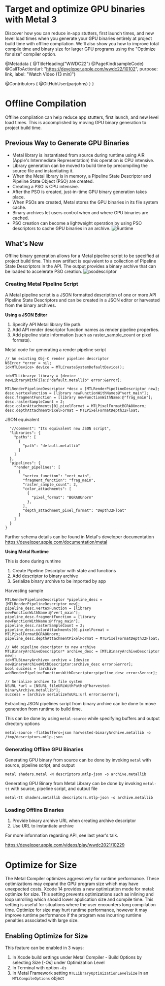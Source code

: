 # Target and optimize GPU binaries with Metal 3

Discover how you can reduce in-app stutters, first launch times, and new level load times when you generate your GPU binaries entirely at project build time with offline compilation. We'll also show you how to improve total compile time and binary size for larger GPU programs using the "Optimize for size" compiler option.

@Metadata {
   @TitleHeading("WWDC22")
   @PageKind(sampleCode)
   @CallToAction(url: "https://developer.apple.com/wwdc22/10102", purpose: link, label: "Watch Video (13 min)")

   @Contributors {
      @GitHubUser(parjohns)
   }
}



# Offline Compilation
Offline compilation can help reduce app stutters, first launch, and new level load times. This is accomplished by moving GPU binary generation to project build time.

## Previous Way to Generate GPU Binaries
- Metal library is instantiated from source during runtime using AIR (Apple's Intermediate Representation) this operation is CPU intensive.
- Library generation can be moved to build time by precompiling the source file and instantiating it.
- When the Metal library is in memory, a Pipeline State Descriptor and Pipeline State Object (PSO) are created.
- Creating a PSO is CPU intensive.
- After the PSO is created, just-in-time GPU binary generation takes place.
- When PSOs are created, Metal stores the GPU binaries in its file system cache.
- Binary archives let users control when and where GPU binaries are cached.
- PSO creation can become a lightweight operation by using PSO descriptors to cache GPU binaries in an archive.
![Runtime][runtime]
## What's New
Offline binary generation allows for a Metal pipeline script to be specified at project build time. This new artifact is equivalent to a collection of Pipeline State Descriptors in the API. The output provides a binary archive that can be loaded to accelerate PSO creation.
![psodescriptor][psodescriptor]

### Creating Metal Pipeline Script
A Metal pipeline script is a JSON formatted description of one or more API Pipeline State Descriptors and can be created in a JSON editor or harvested from the binary archives.


**Using a JSON Editor**
1. Specify API Metal library file path.
2. Add API render descriptor function names as render pipeline properties.
3. Add pipeline state information (such as raster_sample_count or pixel formats).

Metal code for generating a render pipeline script
```
// An existing Obj-C render pipeline descriptor
NSError *error = nil;
id<MTLDevice> device = MTLCreateSystemDefaultDevice();

id<MTLLibrary> library = [device newLibraryWithFile:@"default.metallib" error:&error];

MTLRenderPipelineDescriptor *desc = [MTLRenderPipelineDescriptor new];
desc.vertexFunction = [library newFunctionWithName:@"vert_main"];
desc.fragmentFunction = [library newFunctionWithName:@"frag_main"];
desc.rasterSampleCount = 2;
desc.colorAttachments[0].pixelFormat = MTLPixelFormatBGRA8Unorm;
desc.depthAttachmentPixelFormat = MTLPixelFormatDepth32Float;
```

JSON equivalent
```{
  "//comment": "Its equivalent new JSON script",
  "libraries": {
    "paths": [
      {
        "path": "default.metallib"
      }
    ]
  },
  "pipelines": {
    "render_pipelines": [
      {
        "vertex_function": "vert_main",
        "fragment_function": "frag_main",
        "raster_sample_count": 2,
        "color_attachments": [
          {
            "pixel_format": "BGRA8Unorm"
          },
        ],
        "depth_attachment_pixel_format": "Depth32Float"
      }
    ]
  }
}
```
Further schema details can be found in Metal's developer documentation
https://developer.apple.com/documentation/metal

**Using Metal Runtime**

This is done during runtime
1. Create Pipeline Descriptor with state and functions
2. Add descriptor to binary archive
3. Serialize binary archive to be imported by app

Harvesting sample
```// Create pipeline descriptor
MTLRenderPipelineDescriptor *pipeline_desc = [MTLRenderPipelineDescriptor new];
pipeline_desc.vertexFunction = [library newFunctionWithName:@"vert_main"];
pipeline_desc.fragmentFunction = [library newFunctionWithName:@"frag_main"];
pipeline_desc.rasterSampleCount = 2;
pipeline_desc.colorAttachments[0].pixelFormat = MTLPixelFormatBGRA8Unorm;
pipeline_desc.depthAttachmentPixelFormat = MTLPixelFormatDepth32Float;

// Add pipeline descriptor to new archive
MTLBinaryArchiveDescriptor* archive_desc = [MTLBinaryArchiveDescriptor new];
id<MTLBinaryArchive> archive = [device newBinaryArchiveWithDescriptor:archive_desc error:&error];
bool success = [archive addRenderPipelineFunctionsWithDescriptor:pipeline_desc error:&error];

// Serialize archive to file system
NSURL *url = [NSURL fileURLWithPath:@"harvested-binaryArchive.metallib"];
success = [archive serializeToURL:url error:&error];
```

Extracting JSON pipelines script from binary archive can be done to move generation from runtime to build time.

This can be done by using `metal-source` while specifying buffers and output directory options

```metal-source -flatbuffers=json harvested-binaryArchive.metallib -o /tmp/descriptors.mtlp-json```

### Generating Offline GPU Binaries

Generating GPU binary from source can be done by invoking `metal` with source, pipeline script, and output

```metal shaders.metal -N descriptors.mtlp-json -o archive.metallib```

Generating GPU Binary from Metal Library can be done by invoking `metal-tt` with source, pipeline script, and output file

```metal-tt shaders.metallib descriptors.mtlp-json -o archive.metallib```

### Loading Offline Binaries
1. Provide binary archive URL when creating archive descriptor
2. Use URL to instantiate archive

For more information regarding API, see last year's talk.

https://developer.apple.com/videos/play/wwdc2021/10229

# Optimize for Size
The Metal Compiler optimizes aggressively for runtime performance. These optimizations may expand the GPU program size which may have unexpected costs. Xcode 14 provides a new optimization mode for metal: optimize for size. 
This setting prevents optimizations such as inlining and loop unrolling which should lower application size and compile time. This setting is useful for situations where the user encounters long compilation time. Optimize for size may hurt runtime performance, however it may improve runtime performance if the program was 
incurring runtime penalties associated with large size.

## Enabling Optimize for Size
This feature can be enabled in 3 ways:
1. In Xcode build settings under Metal Compiler - Build Options by selecting Size [-Os] under Optimization Level
2. In Terminal with option `-Os`
3. In Metal Framework setting `MTLLibraryOptimizationLevelSize` in an `MTLCompileOptions` object



[runtime]: runtime.JPG
[psodescriptor]: psodescriptor.JPG
